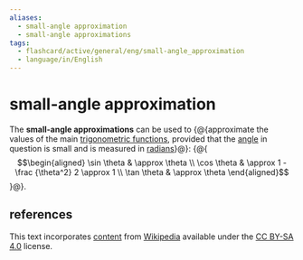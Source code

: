 ```yaml
---
aliases:
  - small-angle approximation
  - small-angle approximations
tags:
  - flashcard/active/general/eng/small-angle_approximation
  - language/in/English
---
```


# small-angle approximation

The __small-angle approximations__ can be used to {@{approximate the values of the main [trigonometric functions](trigonometric%20functions.md), provided that the [angle](angle.md) in question is small and is measured in [radians](radian.md)}@}: {@{$$\begin{aligned} \sin \theta & \approx \theta \\ \cos \theta & \approx 1 - \frac {\theta^2} 2 \approx 1 \\ \tan \theta & \approx \theta \end{aligned}$$}@}. <!--SR:!2025-03-19,162,310!2025-05-28,232,330-->

## references

This text incorporates [content](https://en.wikipedia.org/wiki/small-angle_approximation) from [Wikipedia](Wikipedia.md) available under the [CC BY-SA 4.0](https://creativecommons.org/licenses/by-sa/4.0/) license.
